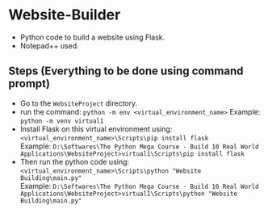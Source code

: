 # Website-Builder
- Python code to build a website using Flask.
- Notepad++ used.

## Steps (Everything to be done using command prompt)
- Go to the `WebsiteProject` directory.
- run the command: `python -m env <virtual_environment_name>`
 Example: `python -m venv virtual1`
- Install Flask on this virtual environment using: `<virtual_environment_name>\Scripts\pip install flask`
<br>Example: `D:\Softwares\The Python Mega Course - Build 10 Real World Applications\WebsiteProject>virtual1\Scripts\pip install flask`
- Then run the python code using: `<virtual_environment_name>\Scripts\python "Website Building\main.py"`
<br>Example: `D:\Softwares\The Python Mega Course - Build 10 Real World Applications\WebsiteProject>virtual1\Scripts\python "Website Building\main.py"`

